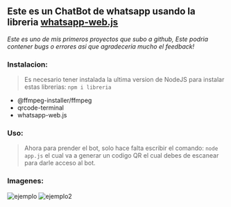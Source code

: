 ## Este es un ChatBot de whatsapp usando la libreria [whatsapp-web.js](https://wwebjs.dev/)
*Este es uno de mis primeros proyectos que subo a github, Este podria contener bugs o errores asi que agradeceria mucho el feedback!*

### Instalacion:
> Es necesario tener instalada la ultima version de NodeJS para instalar estas librerias:
> `npm i libreria`
- @ffmpeg-installer/ffmpeg
- qrcode-terminal
- whatsapp-web.js

### Uso:
> Ahora para prender el bot, solo hace falta escribir el comando: `node app.js`
> el cual va a generar un codigo QR el cual debes de escanear para darle acceso al bot.

### Imagenes:

<img src="ejemplo" alt="ejemplo">
<img src="ejemplo2" alt="ejemplo2">
